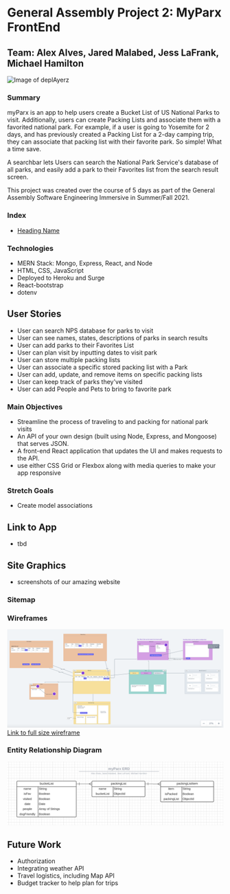 # General Assembly Project 2: MyParx FrontEnd

## Team: Alex Alves, Jared Malabed, Jess LaFrank, Michael Hamilton

![Image of deplAyerz](./assets/rushmoredeplAyerz.png)

### Summary

myParx is an app to help users create a Bucket List of US National Parks to visit. Additionally, users can create Packing Lists and associate them with a favorited national park. For example, if a user is going to Yosemite for 2 days, and has previously created a Packing List for a 2-day camping trip, they can associate that packing list with their favorite park. So simple! What a time save.

A searchbar lets Users can search the National Park Service's database of all parks, and easily add a park to their Favorites list from the search result screen.

This project was created over the course of 5 days as part of the General Assembly Software Engineering Immersive in Summer/Fall 2021.

### Index

- [Heading Name](#heading-name)

### Technologies

- MERN Stack: Mongo, Express, React, and Node
- HTML, CSS, JavaScript
- Deployed to Heroku and Surge
- React-bootstrap
- dotenv

## User Stories

- User can search NPS database for parks to visit
- User can see names, states, descriptions of parks in search results
- User can add parks to their Favorites List
- User can plan visit by inputting dates to visit park
- User can store multiple packing lists
- User can associate a specific stored packing list with a Park
- User can add, update, and remove items on specific packing lists
- User can keep track of parks they've visited
- User can add People and Pets to bring to favorite park

### Main Objectives

- Streamline the process of traveling to and packing for national park visits
- An API of your own design (built using Node, Express, and Mongoose) that serves JSON.
- A front-end React application that updates the UI and makes requests to the API.
- use either CSS Grid or Flexbox along with media queries to make your app responsive

### Stretch Goals

- Create model associations

## Link to App

- tbd

## Site Graphics

- screenshots of our amazing website

### Sitemap

### Wireframes

![Image of Wireframes](./assets/wireframe.png)
[Link to full size wireframe](https://whimsical.com/home-K1VyMcAYTo89J4iYfbWTyg)

### Entity Relationship Diagram

![Image of ERD](./assets/ERD.png)

## Future Work

- Authorization
- Integrating weather API
- Travel logistics, including Map API
- Budget tracker to help plan for trips
